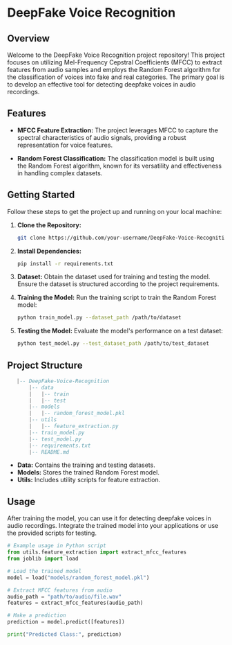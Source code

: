 # DeepFake Voice Recognition

## Overview

Welcome to the DeepFake Voice Recognition project repository! This project focuses on utilizing Mel-Frequency Cepstral Coefficients (MFCC) to extract features from audio samples and employs the Random Forest algorithm for the classification of voices into fake and real categories. The primary goal is to develop an effective tool for detecting deepfake voices in audio recordings.

## Features

- **MFCC Feature Extraction:** The project leverages MFCC to capture the spectral characteristics of audio signals, providing a robust representation for voice features.

- **Random Forest Classification:** The classification model is built using the Random Forest algorithm, known for its versatility and effectiveness in handling complex datasets.

## Getting Started

Follow these steps to get the project up and running on your local machine:

1. **Clone the Repository:**
   ```bash
   git clone https://github.com/your-username/DeepFake-Voice-Recognition.git

2. **Install Dependencies:**
   ```bash
   pip install -r requirements.txt

3. **Dataset:**
    Obtain the dataset used for training and testing the model. Ensure the dataset is structured according to the project requirements.

4. **Training the Model:**
    Run the training script to train the Random Forest model:
   ```bash
   python train_model.py --dataset_path /path/to/dataset

5. **Testing the Model:**
   Evaluate the model's performance on a test dataset:
   ```bash
   python test_model.py --test_dataset_path /path/to/test_dataset

## Project Structure

```lua
   |-- DeepFake-Voice-Recognition
       |-- data
       |   |-- train
       |   |-- test
       |-- models
       |   |-- random_forest_model.pkl
       |-- utils
       |   |-- feature_extraction.py
       |-- train_model.py
       |-- test_model.py
       |-- requirements.txt
       |-- README.md
```
       
- **Data:** Contains the training and testing datasets.
- **Models:** Stores the trained Random Forest model.
- **Utils:** Includes utility scripts for feature extraction.

## Usage

After training the model, you can use it for detecting deepfake voices in audio recordings. Integrate the trained model into your applications or use the provided scripts for testing.

```python
# Example usage in Python script
from utils.feature_extraction import extract_mfcc_features
from joblib import load

# Load the trained model
model = load("models/random_forest_model.pkl")

# Extract MFCC features from audio
audio_path = "path/to/audio/file.wav"
features = extract_mfcc_features(audio_path)

# Make a prediction
prediction = model.predict([features])

print("Predicted Class:", prediction)
```
